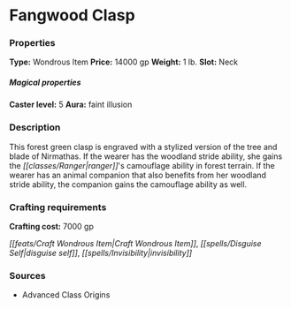 ﻿---
Title: "Fangwood Clasp"
Type: "Wondrous Item"
Price: "14000 gp"
Weight: "1 lb."
Slot: "Neck"
Caster level: "5"
Aura: "faint illusion"
Description: |
  "This forest green clasp is engraved with a stylized version of the tree and blade of Nirmathas. If the wearer has the woodland stride ability, she gains the ranger's camouflage ability in forest terrain. If the wearer has an animal companion that also benefits from her woodland stride ability, the companion gains the camouflage ability as well."
Crafting cost: "7000 gp"
Sources: "['Advanced Class Origins']"
---

# Fangwood Clasp

### Properties

**Type:** Wondrous Item **Price:** 14000 gp **Weight:** 1 lb. **Slot:** Neck

##### Magical properties

**Caster level:** 5 **Aura:** faint illusion

### Description

This forest green clasp is engraved with a stylized version of the tree and blade of Nirmathas. If the wearer has the woodland stride ability, she gains the _[[classes/Ranger|ranger]]_'s camouflage ability in forest terrain. If the wearer has an animal companion that also benefits from her woodland stride ability, the companion gains the camouflage ability as well.

### Crafting requirements

**Crafting cost:** 7000 gp

_[[feats/Craft Wondrous Item|Craft Wondrous Item]]_, _[[spells/Disguise Self|disguise self]]_, _[[spells/Invisibility|invisibility]]_

### Sources

* Advanced Class Origins